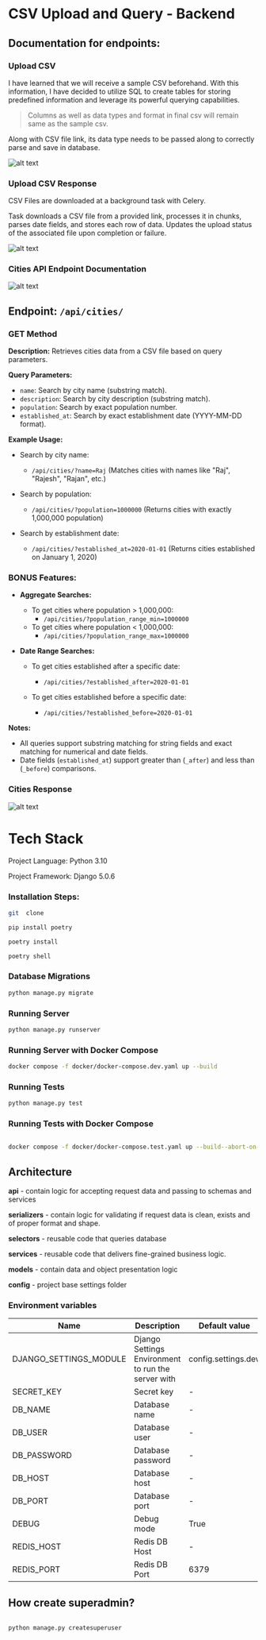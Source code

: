 
# CSV Upload and Query - Backend



## Documentation for endpoints:

### Upload CSV
I have learned that we will receive a sample CSV beforehand. With this information, I have decided to utilize SQL to create tables for storing predefined information and leverage its powerful querying capabilities.

> Columns as well as data types and format in final csv will remain same as the sample csv.


Along with CSV file link, its data type needs to be passed along to correctly parse and save in database.

![alt text](<screenshots/upload-csv.png>)

### Upload CSV Response


CSV Files are downloaded at a background task with Celery.

Task downloads a CSV file from a provided link, processes it in chunks, parses date fields, and stores each row of data. Updates the upload status of the associated file upon completion or failure.


![alt text](<screenshots/upload-csv.png>)



### Cities API Endpoint Documentation

![alt text](<screenshots/cities-filter-fields.png>)

## Endpoint: `/api/cities/`

### GET Method

**Description:** Retrieves cities data from a CSV file based on query parameters.

**Query Parameters:**

- `name`: Search by city name (substring match).
- `description`: Search by city description (substring match).
- `population`: Search by exact population number.
- `established_at`: Search by exact establishment date (YYYY-MM-DD format).

**Example Usage:**

- Search by city name:
  - `/api/cities/?name=Raj` (Matches cities with names like "Raj", "Rajesh", "Rajan", etc.)

- Search by population:
  - `/api/cities/?population=1000000` (Returns cities with exactly 1,000,000 population)

- Search by establishment date:
  - `/api/cities/?established_at=2020-01-01` (Returns cities established on January 1, 2020)

### BONUS Features:

- **Aggregate Searches:**
  - To get cities where population > 1,000,000:
    - `/api/cities/?population_range_min=1000000`
  - To get cities where population < 1,000,000:
    - `/api/cities/?population_range_max=1000000`

- **Date Range Searches:**
  - To get cities established after a specific date:
    - `/api/cities/?established_after=2020-01-01`

  - To get cities established before a specific date:
    - `/api/cities/?established_before=2020-01-01`

**Notes:**

- All queries support substring matching for string fields and exact matching for numerical and date fields.
- Date fields (`established_at`) support greater than (`_after`) and less than (`_before`) comparisons.

### Cities Response
![alt text](<screenshots/cities-response.png>)
# Tech Stack
Project Language: Python 3.10


Project Framework: Django 5.0.6


### Installation Steps:
```bash
git  clone

pip install poetry

poetry install

poetry shell
```

### Database Migrations
```bash
python manage.py migrate
```

### Running Server
```bash
python manage.py runserver
```


### Running Server with Docker Compose
```bash
docker compose -f docker/docker-compose.dev.yaml up --build
```

### Running Tests
```bash
python manage.py test
```


### Running Tests with Docker Compose
```bash

docker compose -f docker/docker-compose.test.yaml up --build--abort-on-container-exit

```



## Architecture



**api** - contain logic for accepting request data and passing to schemas and services



**serializers** - contain logic for validating if request data is clean, exists and of proper format and shape.



**selectors** - reusable code that queries database



**services** - reusable code that delivers fine-grained business logic.



**models** - contain data and object presentation logic



**config** - project base settings folder





### Environment variables

| Name                                    | Description                                      | Default value |
| --------------------------------------- | ------------------------------------------------ | ------------- |
| DJANGO_SETTINGS_MODULE                              | Django Settings Environment to run the server with                                       | config.settings.dev            |
| SECRET_KEY                              | Secret key                                       | -             |
| DB_NAME                                 | Database name                                    | -             |
| DB_USER                                 | Database user                                    | -             |
| DB_PASSWORD                             | Database password                                | -             |
| DB_HOST                                 | Database host                                    | -             |
| DB_PORT                                 | Database port                                    | -             |
| DEBUG                                   | Debug mode                                       | True          |
| REDIS_HOST                              | Redis DB Host                                    | -             |
| REDIS_PORT                              | Redis DB Port                                    | 6379          |



## How create superadmin?



```shell

python manage.py createsuperuser

```

